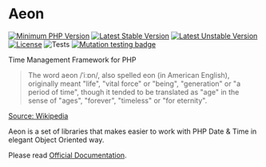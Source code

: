 # Aeon

[![Minimum PHP Version](https://img.shields.io/badge/php-%3E%3D%207.4-8892BF.svg)](https://php.net/)
[![Latest Stable Version](https://poser.pugx.org/aeon-php/rate-limiter/v)](//packagist.org/packages/aeon-php/rate-limiter)
[![Latest Unstable Version](https://poser.pugx.org/aeon-php/rate-limiter/v/unstable)](//packagist.org/packages/aeon-php/rate-limiter)
[![License](https://poser.pugx.org/aeon-php/rate-limiter/license)](//packagist.org/packages/aeon-php/rate-limiter)
![Tests](https://github.com/aeon-php/rate-limiter/workflows/Tests/badge.svg?branch=1.x)
[![Mutation testing badge](https://img.shields.io/endpoint?style=flat&url=https%3A%2F%2Fbadge-api.stryker-mutator.io%2Fgithub.com%2Faeon-php%2Frate-limiter%2F1.x)](https://dashboard.stryker-mutator.io/reports/github.com/aeon-php/rate-limiter/1.x)

Time Management Framework for PHP

> The word aeon /ˈiːɒn/, also spelled eon (in American English), originally meant "life", "vital force" or "being", 
> "generation" or "a period of time", though it tended to be translated as "age" in the sense of "ages", "forever", 
> "timeless" or "for eternity".

[Source: Wikipedia](https://en.wikipedia.org/wiki/Aeon) 

Aeon is a set of libraries that makes easier to work with PHP Date & Time in elegant Object Oriented way.

Please read [Official Documentation](https://aeon-php.org/docs/rate-limiter/).
